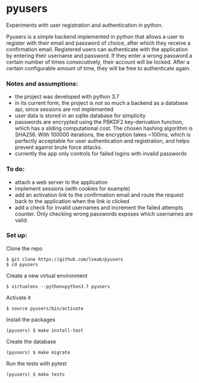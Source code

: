 # pyusers
Experiments with user registration and authentication in python.

Pyusers is a simple backend implemented in python that allows a user to register with their email and password of choice, after which they receive a confirmation email. Registered users can authenticate with the application by entering their username and password. If they enter a wrong password a certain number of times consecutively, their account will be locked. After a certain configurable amount of time, they will be free to authenticate again.

### Notes and assumptions:
- the project was developed with python 3.7
- in its current form, the project is not so much a backend as a database api, since sessions are not implemented 
- user data is stored in an sqlite database for simplicity
- passwords are encrypted using the PBKDF2 key-derivation function, which has a sliding computational cost. The chosen hashing algorithm is SHA256. With 100000 iterations, the encryption takes ~100ms, which is perfectly acceptable for user authentication and registration, and helps prevent against brute force attacks.
- currently the app only controls for failed logins with invalid passwords

### To do:
- attach a web server to the application
- implement sessions (with cookies for example)
- add an activation link to the confirmation email and route the request back to the application when the link is clicked
- add a check for invalid usernames and increment the failed attempts counter. Only checking wrong passwords exposes which usernames are valid.

### Set up:
Clone the repo
```console
$ git clone https://github.com/lseab/pyusers
$ cd pyusers
```
Create a new virtual environment
```console
$ virtualenv --python=python3.7 pyusers
```
Activate it
```console
$ source pyusers/bin/activate
```
Install the packages
```console
(pyusers) $ make install-test
```
Create the database
```console
(pyusers) $ make migrate
```
Run the tests with pytest
```console
(pyusers) $ make tests
```
